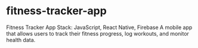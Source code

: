 # fitness-tracker-app
Fitness Tracker App Stack: JavaScript, React Native, Firebase  A mobile app that allows users to track their fitness progress, log workouts, and monitor health data.
